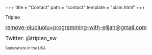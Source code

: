 +++
title = "Contact"
path = "contact"
template = "plain.html"
+++

Tripleo

<big>remove-oluoluolu+programming-with-elijah@gmail.com</big>

<big>Twitter: @tripleo_sw</big>

<small>Somewhere in the USA</small>
